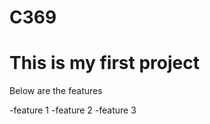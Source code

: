 # C369
# This is my first project

<p> Below are the features </p>
-feature 1
-feature 2
-feature 3
